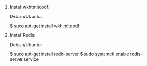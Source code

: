 1. Install wkhtmltopdf:

    Debian/Ubuntu:
    
    $ sudo apt-get install wkhtmltopdf

2. Install Redis:

    Debian/Ubuntu:
    
    $ sudo apt-get install redis-server
    $ sudo systemctl enable redis-server.service